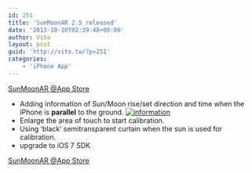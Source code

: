 ```yaml
---
id: 251
title: 'SunMoonAR 2.5 released'
date: '2013-10-10T02:39:48+00:00'
author: Vito
layout: post
guid: 'http://vito.tw/?p=251'
categories:
    - 'iPhone App'
---
```


[SunMoonAR @App Store](https://itunes.apple.com/us/app/sunmoonar/id552011760?mt=8&uo=4)  
[](http://vito.tw/sunmoonar-v2-0/ "Related: SunMoonAR")

- Adding information of Sun/Moon rise/set direction and time when the iPhone is **parallel** to the ground. [![information](http://vito.tw/wp-content/uploads/2013/10/information.jpg)](http://vito.tw/wp-content/uploads/2013/10/information.jpg)
- Enlarge the area of touch to start calibration.
- Using ‘black’ semitransparent curtain when the sun is used for calibration.
- upgrade to iOS 7 SDK

[SunMoonAR @App Store](https://itunes.apple.com/us/app/sunmoonar/id552011760?mt=8&uo=4)
